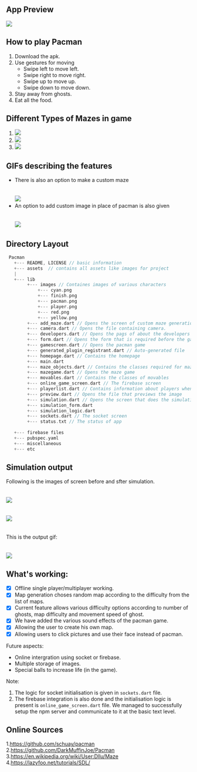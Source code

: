 ## App Preview 
![](img_gif/game_promo.gif)


## How to play Pacman
1. Download the apk.
2. Use gestures for moving
    - Swipe left to move left.
    - Swipe right to move right.
    - Swipe up to move up.
    - Swipe down to move down.
3. Stay away from ghosts.
4. Eat all the food.


## Different Types of Mazes in game
1. ![](img_gif/Maze_1.jpg)
2. ![](img_gif/Maze_2.jpg)
3. ![](img_gif/Maze_3.jpg)

## GIFs describing the features

- There is also an option to make a custom maze
<br> <br> <br>
![](img_gif/maze_generation.gif)
- An option to add custom image in place of pacman is also given
<br> <br> <br>
![](img_gif/custom_image.gif)


## Directory Layout

```go
 Pacman
   +--- README, LICENSE // basic information
   +--- assets  // contains all assets like images for project
   |
   +--- lib
        +--- images // Containes images of various characters
            +--- cyan.png
            +--- finish.png
            +--- pacman.png
            +--- player.png
            +--- red.png
            +--- yellow.png
        +--- add_maze.dart // Opens the screen of custom maze generation.
        +--- camera.dart // Opens the file containing camera.
        +--- developers.dart // Opens the pags of about the developers
        +--- form.dart // Opens the form that is required before the game
        +--- gamescreen.dart // Opens the pacman game
        +--- generated_plugin_registrant.dart // Auto-generated file
        +--- homepage.dart // Contains the homepage
        +--- main.dart 
        +--- maze_objects.dart // Contains the classes required for maze
        +--- mazegame.dart // Opens the maze game
        +--- movables.dart // Contains the classes of movables
        +--- online_game_screen.dart // The firebase screen
        +--- playerlist.dart // Contains information about players when playing multiplayer game
        +--- preview.dart // Opens the file that previews the image
        +--- simulation.dart // Opens the screen that does the simulation part
        +--- simulation_form.dart
        +--- simulation_logic.dart
        +--- sockets.dart // The socket screen
        +--- status.txt // The status of app
        
   +--- firebase files 
   +--- pubspec.yaml
   +--- miscellaneous
   +--- etc
```

## Simulation output
Following is the images of screen before and sfter simulation.
<br> <br> <br>
![](img_gif/sim_end.png)
<br> <br> <br>
![](img_gif/sim_start.png)
<br> <br> <br>
This is the output gif: 
<br> <br> <br>
![](img_gif/simulation.gif)

## What's working:


- [x] Offline single player/multiplayer working.
- [x] Map generation choses random map according to the difficulty from the list of maps.
- [x] Current feature allows various difficulty options according to number of ghosts, map difficulty and movement speed of ghost.
- [x] We have added the various sound effects of the pacman game.
- [x] Allowing the user to create his own map.
- [x] Allowing users to click pictures and use their face instead of pacman.

Future aspects:
 - Online intergration using socket or firebase.
 - Multiple storage of images.
 - Special balls to increase life (in the game).

Note:
1. The logic for socket initialisation is given in `sockets.dart` file.
2. The firebase integration is also done and the initialisation logic is present is `online_game_screen.dart` file.
    We managed to successfully setup the npm server and communicate to it at the basic text level.

## Online Sources 
1.https://github.com/schuay/pacman
2.https://github.com/DarkMuffinJoe/Pacman
3.https://en.wikipedia.org/wiki/User:Dllu/Maze
4.https://lazyfoo.net/tutorials/SDL/
